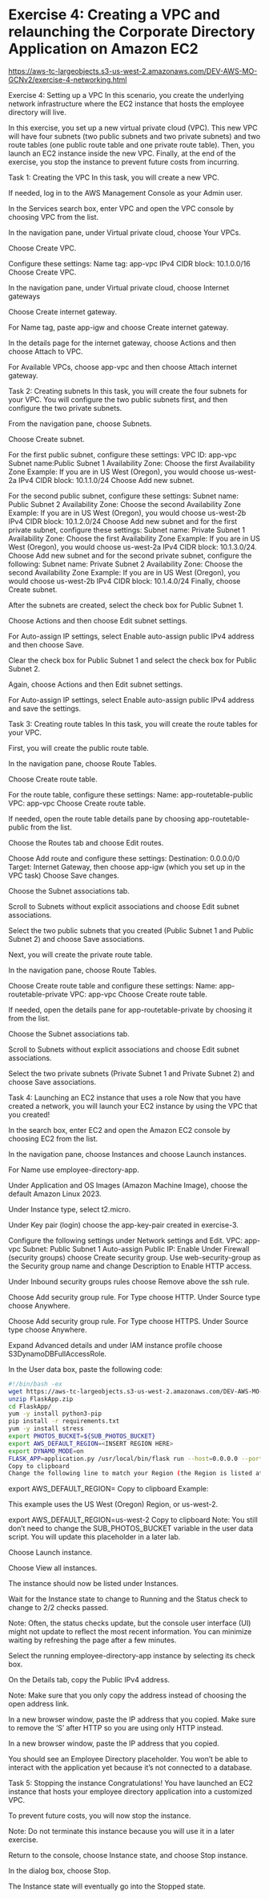 
# Exercise 4: Creating a VPC and relaunching the Corporate Directory Application on Amazon EC2
https://aws-tc-largeobjects.s3-us-west-2.amazonaws.com/DEV-AWS-MO-GCNv2/exercise-4-networking.html 

Exercise 4: Setting up a VPC
In this scenario, you create the underlying network infrastructure where the EC2 instance that hosts the employee directory will live.

In this exercise, you set up a new virtual private cloud (VPC). This new VPC will have four subnets (two public subnets and two private subnets) and two route tables (one public route table and one private route table). Then, you launch an EC2 instance inside the new VPC. Finally, at the end of the exercise, you stop the instance to prevent future costs from incurring.

Task 1: Creating the VPC
In this task, you will create a new VPC.

If needed, log in to the AWS Management Console as your Admin user.

In the Services search box, enter VPC and open the VPC console by choosing VPC from the list.

In the navigation pane, under Virtual private cloud, choose Your VPCs.

Choose Create VPC.

Configure these settings:
Name tag: app-vpc
IPv4 CIDR block: 10.1.0.0/16
Choose Create VPC.

In the navigation pane, under Virtual private cloud, choose Internet gateways

Choose Create internet gateway.

For Name tag, paste app-igw and choose Create internet gateway.

In the details page for the internet gateway, choose Actions and then choose Attach to VPC.

For Available VPCs, choose app-vpc and then choose Attach internet gateway.

Task 2: Creating subnets
In this task, you will create the four subnets for your VPC. You will configure the two public subnets first, and then configure the two private subnets.

From the navigation pane, choose Subnets.

Choose Create subnet.

For the first public subnet, configure these settings:
VPC ID: app-vpc
Subnet name:Public Subnet 1
Availability Zone: Choose the first Availability Zone
Example: If you are in US West (Oregon), you would choose us-west-2a
IPv4 CIDR block: 10.1.1.0/24
Choose Add new subnet.

For the second public subnet, configure these settings:
Subnet name: Public Subnet 2
Availability Zone: Choose the second Availability Zone
Example: If you are in US West (Oregon), you would choose us-west-2b
IPv4 CIDR block: 10.1.2.0/24
Choose Add new subnet and for the first private subnet, configure these settings:
Subnet name: Private Subnet 1
Availability Zone: Choose the first Availability Zone
Example: If you are in US West (Oregon), you would choose us-west-2a
IPv4 CIDR block: 10.1.3.0/24.
Choose Add new subnet and for the second private subnet, configure the following:
Subnet name: Private Subnet 2
Availability Zone: Choose the second Availability Zone
Example: If you are in US West (Oregon), you would choose us-west-2b
IPv4 CIDR block: 10.1.4.0/24
Finally, choose Create subnet.

After the subnets are created, select the check box for Public Subnet 1.

Choose Actions and then choose Edit subnet settings.

For Auto-assign IP settings, select Enable auto-assign public IPv4 address and then choose Save.

Clear the check box for Public Subnet 1 and select the check box for Public Subnet 2.

Again, choose Actions and then Edit subnet settings.

For Auto-assign IP settings, select Enable auto-assign public IPv4 address and save the settings.

Task 3: Creating route tables
In this task, you will create the route tables for your VPC.

First, you will create the public route table.

In the navigation pane, choose Route Tables.

Choose Create route table.

For the route table, configure these settings:
Name: app-routetable-public
VPC: app-vpc
Choose Create route table.

If needed, open the route table details pane by choosing app-routetable-public from the list.

Choose the Routes tab and choose Edit routes.

Choose Add route and configure these settings:
Destination: 0.0.0.0/0
Target: Internet Gateway, then choose app-igw (which you set up in the VPC task)
Choose Save changes.

Choose the Subnet associations tab.

Scroll to Subnets without explicit associations and choose Edit subnet associations.

Select the two public subnets that you created (Public Subnet 1 and Public Subnet 2) and choose Save associations.

Next, you will create the private route table.

In the navigation pane, choose Route Tables.

Choose Create route table and configure these settings:
Name: app-routetable-private
VPC: app-vpc
Choose Create route table.

If needed, open the details pane for app-routetable-private by choosing it from the list.

Choose the Subnet associations tab.

Scroll to Subnets without explicit associations and choose Edit subnet associations.

Select the two private subnets (Private Subnet 1 and Private Subnet 2) and choose Save associations.

Task 4: Launching an EC2 instance that uses a role
Now that you have created a network, you will launch your EC2 instance by using the VPC that you created!

In the search box, enter EC2 and open the Amazon EC2 console by choosing EC2 from the list.

In the navigation pane, choose Instances and choose Launch instances.

For Name use employee-directory-app.

Under Application and OS Images (Amazon Machine Image), choose the default Amazon Linux 2023.

Under Instance type, select t2.micro.

Under Key pair (login) choose the app-key-pair created in exercise-3.

Configure the following settings under Network settings and Edit.
VPC: app-vpc
Subnet: Public Subnet 1
Auto-assign Public IP: Enable
Under Firewall (security groups) choose Create security group. Use web-security-group as the Security group name and change Description to Enable HTTP access.

Under Inbound security groups rules choose Remove above the ssh rule.

Choose Add security group rule. For Type choose HTTP. Under Source type choose Anywhere.

Choose Add security group rule. For Type choose HTTPS. Under Source type choose Anywhere.

Expand Advanced details and under IAM instance profile choose S3DynamoDBFullAccessRole.

In the User data box, paste the following code:
```bash
#!/bin/bash -ex
wget https://aws-tc-largeobjects.s3-us-west-2.amazonaws.com/DEV-AWS-MO-GCNv2/FlaskApp.zip
unzip FlaskApp.zip
cd FlaskApp/
yum -y install python3-pip
pip install -r requirements.txt
yum -y install stress
export PHOTOS_BUCKET=${SUB_PHOTOS_BUCKET}
export AWS_DEFAULT_REGION=<INSERT REGION HERE>
export DYNAMO_MODE=on
FLASK_APP=application.py /usr/local/bin/flask run --host=0.0.0.0 --port=80
Copy to clipboard
Change the following line to match your Region (the Region is listed at the top right, next to your user name):
```

export AWS_DEFAULT_REGION=<INSERT REGION HERE>
Copy to clipboard
Example:

This example uses the US West (Oregon) Region, or us-west-2.

export AWS_DEFAULT_REGION=us-west-2
Copy to clipboard
Note: You still don’t need to change the SUB_PHOTOS_BUCKET variable in the user data script. You will update this placeholder in a later lab.

Choose Launch instance.

Choose View all instances.

The instance should now be listed under Instances.

Wait for the Instance state to change to Running and the Status check to change to 2/2 checks passed.

Note: Often, the status checks update, but the console user interface (UI) might not update to reflect the most recent information. You can minimize waiting by refreshing the page after a few minutes.

Select the running employee-directory-app instance by selecting its check box.

On the Details tab, copy the Public IPv4 address.

Note: Make sure that you only copy the address instead of choosing the open address link.

In a new browser window, paste the IP address that you copied. Make sure to remove the ‘S’ after HTTP so you are using only HTTP instead.

In a new browser window, paste the IP address that you copied.

You should see an Employee Directory placeholder. You won’t be able to interact with the application yet because it’s not connected to a database.

Task 5: Stopping the instance
Congratulations! You have launched an EC2 instance that hosts your employee directory application into a customized VPC.

To prevent future costs, you will now stop the instance.

Note: Do not terminate this instance because you will use it in a later exercise.

Return to the console, choose Instance state, and choose Stop instance.

In the dialog box, choose Stop.

The Instance state will eventually go into the Stopped state.

